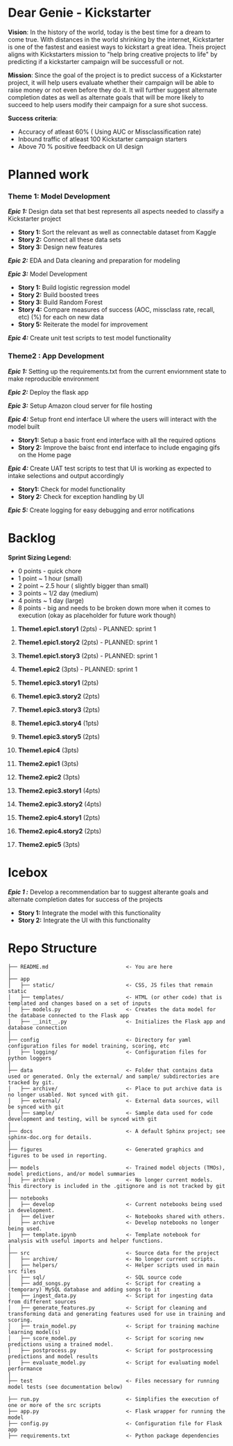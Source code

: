 # Dear Genie - Kickstarter

**Vision**: In the history of the world, today is the best time for a dream to come true. With distances in the world shrinking by the internet, Kickstarter is one of the fastest and easiest ways to kickstart a great idea. Theis project aligns with Kickstarters mission to "help bring creative projects to life" by predicting if a kickstarter campaign will be successfull or not.

**Mission**:  Since the goal of the project is to predict success of a Kickstarter project, it will help users evaluate whether their campaign will be able to raise money or not even before they do it. It will further suggest alternate completion dates as well as alternate goals that will be more likely to succeed to help users modify their campaign for a sure shot success. 

**Success criteria**:  
- Accuracy of atleast 60% ( Using AUC or Missclassification rate) 
- Inbound traffic of atleast 100 Kickstarter campaign starters
- Above 70 % positive feedback on UI design

# Planned work 

### Theme 1: Model Development

***Epic 1:*** Design data set that best represents  all aspects needed to classify a Kickstarter project

-  **Story 1:** Sort the relevant as well as connectable dataset from Kaggle
- **Story 2:** Connect all these data sets
- **Story 3:** Design new features

***Epic 2:*** EDA and Data cleaning and preparation for modeling

***Epic 3:*** Model Development

- **Story 1:** Build logistic regression model
- **Story 2:** Build boosted trees
- **Story 3:** Build Random Forest
- **Story 4:** Compare measures of success (AOC, missclass rate, recall, etc) (%) for each on new data 
- **Story 5:** Reiterate the model for improvement

***Epic 4:*** Create unit test scripts to test model functionality 

### Theme2 : App Development 
***Epic 1:*** Setting up the requirements.txt from the current enviornment state to make reproducible environment

***Epic 2:*** Deploy the flask app 

***Epic 3:*** Setup Amazon cloud server for file hosting


***Epic 4:*** Setup front end interface UI where the users will interact with the model built
- **Story1:**  Setup a basic front end interface with all the required options
- **Story 2:**  Improve the baisc front end interface to include engaging gifs on the Home page

***Epic 4:*** Create UAT test scripts to test that UI is working as expected to intake selections and output accordingly
- **Story1:**  Check for model functionality 
- **Story 2:** Check for exception handling by UI 

***Epic 5:***  Create logging for easy debugging and error notifications







# Backlog 
**Sprint Sizing Legend:**

-   0 points - quick chore
-   1 point ~ 1 hour (small)
-   2 point ~ 2.5 hour ( slightly bigger than small) 
-   3 points ~ 1/2 day (medium)
-   4 points ~ 1 day (large)
-   8 points - big and needs to be broken down more when it comes to execution (okay as placeholder for future work though)
    
1.  **Theme1.epic1.story1**  (2pts) - PLANNED: sprint 1
    
2.  **Theme1.epic1.story2**  (2pts) - PLANNED: sprint 1
    
3.  **Theme1.epic1.story3**  (2pts) - PLANNED: sprint 1
    
4.  **Theme1.epic2**  (3pts) - PLANNED: sprint 1
    
5.  **Theme1.epic3.story1**  (2pts)
    
6.  **Theme1.epic3.story2**  (2pts)
    
7.  **Theme1.epic3.story3**  (2pts)
    
8.  **Theme1.epic3.story4**  (1pts)
    
9.  **Theme1.epic3.story5**  (2pts)
    
10.  **Theme1.epic4**  (3pts)
    
11.  **Theme2.epic1**  (3pts)
    
12.  **Theme2.epic2**  (3pts)
    
13.  **Theme2.epic3.story1**  (4pts)
    
14.  **Theme2.epic3.story2**  (4pts)
    
15.  **Theme2.epic4.story1**  (2pts)
    
16.  **Theme2.epic4.story2**  (2pts)
    
17.  **Theme2.epic5**  (3pts)

# Icebox 

***Epic 1 :*** Develop a recommendation bar to suggest alterante goals and alternate completion dates for success of the projects 
- **Story 1:** Integrate the model with this functionality 
- **Story 2:** Integrate the UI with this functionality 



# Repo Structure

```
├── README.md                         <- You are here
│
├── app
│   ├── static/                       <- CSS, JS files that remain static 
│   ├── templates/                    <- HTML (or other code) that is templated and changes based on a set of inputs
│   ├── models.py                     <- Creates the data model for the database connected to the Flask app 
│   ├── __init__.py                   <- Initializes the Flask app and database connection
│
├── config                            <- Directory for yaml configuration files for model training, scoring, etc
│   ├── logging/                      <- Configuration files for python loggers
│
├── data                              <- Folder that contains data used or generated. Only the external/ and sample/ subdirectories are tracked by git. 
│   ├── archive/                      <- Place to put archive data is no longer usabled. Not synced with git. 
│   ├── external/                     <- External data sources, will be synced with git
│   ├── sample/                       <- Sample data used for code development and testing, will be synced with git
│
├── docs                              <- A default Sphinx project; see sphinx-doc.org for details.
│
├── figures                           <- Generated graphics and figures to be used in reporting.
│
├── models                            <- Trained model objects (TMOs), model predictions, and/or model summaries
│   ├── archive                       <- No longer current models. This directory is included in the .gitignore and is not tracked by git
│
├── notebooks
│   ├── develop                       <- Current notebooks being used in development.
│   ├── deliver                       <- Notebooks shared with others. 
│   ├── archive                       <- Develop notebooks no longer being used.
│   ├── template.ipynb                <- Template notebook for analysis with useful imports and helper functions. 
│
├── src                               <- Source data for the project 
│   ├── archive/                      <- No longer current scripts.
│   ├── helpers/                      <- Helper scripts used in main src files 
│   ├── sql/                          <- SQL source code
│   ├── add_songs.py                  <- Script for creating a (temporary) MySQL database and adding songs to it 
│   ├── ingest_data.py                <- Script for ingesting data from different sources 
│   ├── generate_features.py          <- Script for cleaning and transforming data and generating features used for use in training and scoring.
│   ├── train_model.py                <- Script for training machine learning model(s)
│   ├── score_model.py                <- Script for scoring new predictions using a trained model.
│   ├── postprocess.py                <- Script for postprocessing predictions and model results
│   ├── evaluate_model.py             <- Script for evaluating model performance 
│
├── test                              <- Files necessary for running model tests (see documentation below) 

├── run.py                            <- Simplifies the execution of one or more of the src scripts 
├── app.py                            <- Flask wrapper for running the model 
├── config.py                         <- Configuration file for Flask app
├── requirements.txt                  <- Python package dependencies 
```

